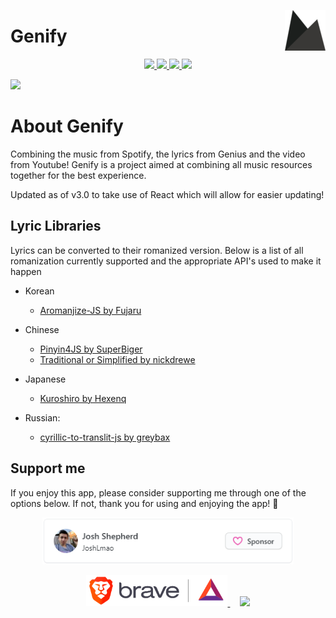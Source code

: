 <!-- Workaround for align right with hyperlink-->
<p align="right">
  <a href="https://genify.joshlmao.com" target="_blank">
    <img src="public/img/favicon.png" width="65px" align="right"></img>
  </a>
</p>

<p align="center">
  <h1>Genify</h1>
</p>

<p align="center">
  <a href="https://genify.joshlmao.com">
    <img src="https://img.shields.io/badge/website-genify.joshlmao.com-brightgreen.svg?style=flat-square.svg"/>
  </a>
  <a href="https://twitter.com/JoshLmao">
    <img src="https://img.shields.io/badge/twitter-JoshLmao-blue.svg?style=flat-square.svg"/>
  </a>
  <a href="https://brave.com/jos677">
    <img src="https://img.shields.io/badge/support-Try Brave-orange.svg?style=flat-square.svg"/>
  </a>
  <a href="https://paypal.me/xjoshlmao">
    <img src="https://img.shields.io/badge/support-Paypal-0070ba.svg?style=flat-square.svg"/>
  </a>
</p>


<a href="https://genify.joshlmao.com" target="_blank"><img src="https://i.imgur.com/jB9u55X.png"/></a>

# About Genify

Combining the music from Spotify, the lyrics from Genius and the video from Youtube! Genify is a project aimed at combining all music resources together for the best experience.

Updated as of v3.0 to take use of React which will allow for easier updating!

## Lyric Libraries

Lyrics can be converted to their romanized version. Below is a list of all romanization currently supported and the appropriate API's used to make it happen

- Korean
    - [Aromanjize-JS by Fujaru](https://github.com/fujaru/aromanize-js)

- Chinese
    - [Pinyin4JS by SuperBiger](https://github.com/superbiger/pinyin4js)
    - [Traditional or Simplified by nickdrewe](https://github.com/nickdrewe/traditional-or-simplified)

- Japanese
    - [Kuroshiro by Hexenq](https://github.com/hexenq/kuroshiro)

- Russian:
    - [cyrillic-to-translit-js by greybax](https://www.npmjs.com/package/cyrillic-to-translit-js)

## Support me

If you enjoy this app, please consider supporting me through one of the options below. If not, thank you for using and enjoying the app! 🤗

<p align="center">
    <a href="https://github.com/sponsors/JoshLmao">
        <img src="public/img/github-sponsor.png" height="75px">
    </a>
</p>
<p align=center>
    <a href="https://brave.com/jos677" style="margin-right: 1rem">
      <img src="public/img/BraveBat.png" height="50px"/>
    </a>
    <a href="https://paypal.me/xjoshlmao">
        <img src="https://i.imgur.com/UfSd0gP.png" height="60px"/>
    </a>
</p>

